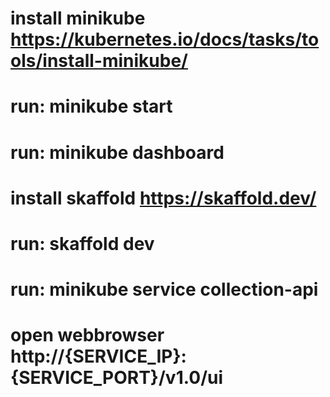 # install minikube https://kubernetes.io/docs/tasks/tools/install-minikube/
# run: minikube start
# run: minikube dashboard
# install skaffold https://skaffold.dev/
# run: skaffold dev
# run: minikube service collection-api
# open webbrowser http://{SERVICE_IP}:{SERVICE_PORT}/v1.0/ui

